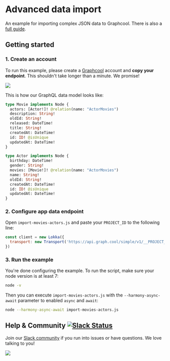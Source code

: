 # Advanced data import

An example for importing complex JSON data to Graphcool. There is also a [full guide](https://www.graph.cool/docs/tutorials/importing-complex-data-aing2chaih).

## Getting started

### 1. Create an account

To run this example, please create a [Graphcool](http://graph.cool) account and **copy your endpoint**. This shouldn't take longer than a minute. We promise!

![](http://i.imgur.com/ytXDR4B.gif)

This is how our GraphQL data model looks like:

```graphql
type Movie implements Node {
  actors: [Actor!]! @relation(name: "ActorMovies")
  description: String!
  oldId: String!
  released: DateTime!
  title: String!
  createdAt: DateTime!
  id: ID! @isUnique
  updatedAt: DateTime!
}

type Actor implements Node {
  birthday: DateTime!
  gender: String!
  movies: [Movie!]! @relation(name: "ActorMovies")
  name: String!
  oldId: String!
  createdAt: DateTime!
  id: ID! @isUnique
  updatedAt: DateTime!
}
```

### 2. Configure app data endpoint

Open `import-movies-actors.js` and paste your `PROJECT_ID` to the following line:

```js
const client = new Lokka({
  transport: new Transport('https://api.graph.cool/simple/v1/__PROJECT_ID__')
})
```

### 3. Run the example

You're done configuring the example. To run the script, make sure your node version is at least 7:

```sh
node -v
```

Then you can execute `import-movies-actors.js` with the `--harmony-async-await` parameter to enabled `async` and `await`:

```sh
node --harmony-async-await import-movies-actors.js
```

## Help & Community [![Slack Status](https://slack.graph.cool/badge.svg)](https://slack.graph.cool)

Join our [Slack community](http://slack.graph.cool/) if you run into issues or have questions. We love talking to you!

![](http://i.imgur.com/5RHR6Ku.png)
